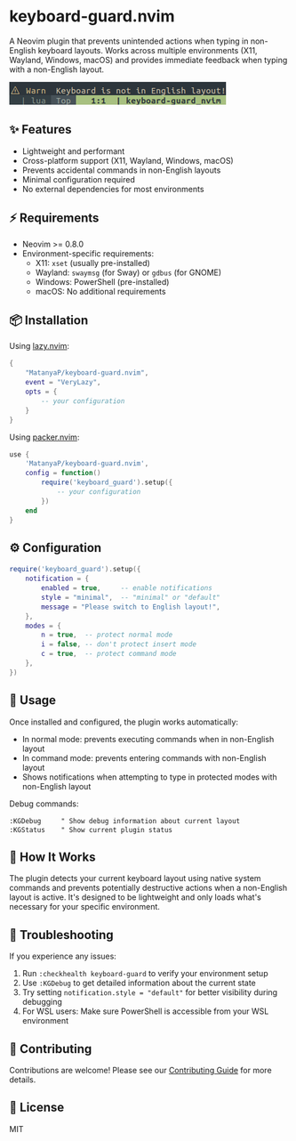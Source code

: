 # keyboard-guard.nvim

A Neovim plugin that prevents unintended actions when typing in non-English keyboard layouts. Works across multiple environments (X11, Wayland, Windows, macOS) and provides immediate feedback when typing with a non-English layout.

![Screenshot](screenshots/screenshot1.png)

## ✨ Features

- Lightweight and performant
- Cross-platform support (X11, Wayland, Windows, macOS)
- Prevents accidental commands in non-English layouts
- Minimal configuration required
- No external dependencies for most environments

## ⚡️ Requirements

- Neovim >= 0.8.0
- Environment-specific requirements:
  - X11: `xset` (usually pre-installed)
  - Wayland: `swaymsg` (for Sway) or `gdbus` (for GNOME)
  - Windows: PowerShell (pre-installed)
  - macOS: No additional requirements

## 📦 Installation

Using [lazy.nvim](https://github.com/folke/lazy.nvim):

```lua
{
    "MatanyaP/keyboard-guard.nvim",
    event = "VeryLazy",
    opts = {
        -- your configuration
    }
}
```

Using [packer.nvim](https://github.com/wbthomason/packer.nvim):

```lua
use {
    'MatanyaP/keyboard-guard.nvim',
    config = function()
        require('keyboard_guard').setup({
            -- your configuration
        })
    end
}
```

## ⚙️ Configuration

```lua
require('keyboard_guard').setup({
    notification = {
        enabled = true,     -- enable notifications
        style = "minimal",  -- "minimal" or "default"
        message = "Please switch to English layout!",
    },
    modes = {
        n = true,  -- protect normal mode
        i = false, -- don't protect insert mode
        c = true,  -- protect command mode
    },
})
```

## 🚀 Usage

Once installed and configured, the plugin works automatically:

- In normal mode: prevents executing commands when in non-English layout
- In command mode: prevents entering commands with non-English layout
- Shows notifications when attempting to type in protected modes with non-English layout

Debug commands:

```vim
:KGDebug     " Show debug information about current layout
:KGStatus    " Show current plugin status
```

## 🔧 How It Works

The plugin detects your current keyboard layout using native system commands and prevents potentially destructive actions when a non-English layout is active. It's designed to be lightweight and only loads what's necessary for your specific environment.

## 🔧 Troubleshooting

If you experience any issues:

1. Run `:checkhealth keyboard-guard` to verify your environment setup
2. Use `:KGDebug` to get detailed information about the current state
3. Try setting `notification.style = "default"` for better visibility during debugging
4. For WSL users: Make sure PowerShell is accessible from your WSL environment

## 🤝 Contributing

Contributions are welcome! Please see our [Contributing Guide](CONTRIBUTING.md) for more details.

## 📄 License

MIT
